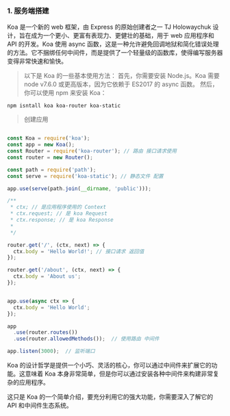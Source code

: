 ### 1. 服务端搭建
Koa 是一个新的 web 框架，由 Express 的原始创建者之一 TJ Holowaychuk 设计，旨在成为一个更小、更富有表现力、更健壮的基础，用于 web 应用程序和 API 的开发。Koa 使用 async 函数，这是一种允许避免回调地狱和简化错误处理的方法。它不捆绑任何中间件，而是提供了一个轻量级的函数库，使得编写服务器变得非常快速和愉快。

> 以下是 Koa 的一些基本使用方法：
首先，你需要安装 Node.js。Koa 需要 node v7.6.0 或更高版本，因为它依赖于 ES2017 的 async 函数。
然后，你可以使用 npm 来安装 Koa：

 
`npm isntall koa koa-router koa-static`

> 创建应用
```js

const Koa = require('koa');
const app = new Koa();
const Router = require('koa-router'); // 路由 接口请求使用
const router = new Router();

const path = require('path');
const serve = require('koa-static'); // 静态文件 配置

app.use(serve(path.join(__dirname, 'public')));

/**
 * ctx; // 是应用程序使用的 Context
 * ctx.request; // 是 koa Request
 * ctx.response; // 是 koa Response
 * 
 */

router.get('/', (ctx, next) => {
  ctx.body = 'Hello World!'; // 接口请求 返回值
});

router.get('/about', (ctx, next) => {
  ctx.body = 'About us';
});


app.use(async ctx => {
  ctx.body = 'Hello World';
});

app
  .use(router.routes())
  .use(router.allowedMethods());  // 使用路由 中间件

app.listen(3000);  // 监听端口
```

Koa 的设计哲学是提供一个小巧、灵活的核心，你可以通过中间件来扩展它的功能。这意味着 Koa 本身非常简单，但是你可以通过安装各种中间件来构建非常复杂的应用程序。

这只是 Koa 的一个简单介绍，要充分利用它的强大功能，你需要深入了解它的 API 和中间件生态系统。